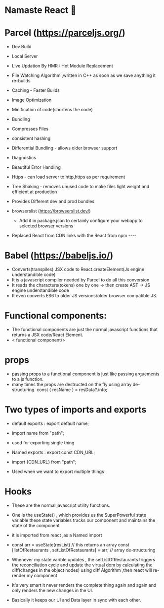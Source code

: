 # Namaste React 🚀

# Parcel (https://parceljs.org/)

- Dev Build
- Local Server
- Live Updation By HMR : Hot Module Replacement
- File Watching Algorithm ,written in C++
  as soon as we save anything it re-builds
- Caching - Faster Builds
- Image Optimization
- Minification of code(shortens the code)
- Bundling
- Compresses Files
- consistent hashing
- Differential Bundling - allows older browser support
- Diagnostics
- Beautiful Error Handling
- Https - can load server to http,https as per requirement
- Tree Shaking - removes unused code to make files light weight and efficient at production
- Provides Different dev and prod bundles

- browserslist (https://browserslist.dev/)

  - Add it in package.json to certainly configure your webapp to selected browser versions

- Replaced React from CDN links with the React from npm ----

# Babel (https://babeljs.io/)

- Converts(transpiles) JSX code to React.createElement(Js engine understandible code)
- It is a javascript compiler needed by Parcel to do all this conversion
- It reads the characters(tokens) one by one -> then create AST -> JS engine understandible code
- It even converts ES6 to older JS versions/older browser compatible JS.

# Functional components:

- The functional components are just the normal javascript functions that returns a JSX code/React Element.
- < functional component/>

# props

- passing props to a functional component is just like passing arguements to a js function.
- many times the props are destructed on the fly using array de-structuring.
  const { resName } = resData?.info;

# Two types of imports and exports

- default exports : export default name;
- import name from "path";
- used for exporting single thing

- Named exports : export const CDN_URL;
- import {CDN_URL} from "path";
- Used when we want to export multiple things

# Hooks

- These are the normal javascript utility functions.

- One is the useState() , which provides us the SuperPowerful state variable
  these state variables tracks our component and maintains the state of the component

- it is imported from react ,as a Named import
- const arr = useState(resList) // this returns an array
  const [listOfRestaurants , setListOfRestaurants] = arr; // array de-structuring
- Whenever my state varible updates , the setListOfRestaurants triggers the reconciliation cycle and update the virtual dom by calculating the diff(changes in the object nodes) using diff Algorithm ,then react will re-render my component

- It's very smart it never renders the complete thing again and again and only renders the new changes in the UI.

- Basically it keeps our UI and Data layer in sync with each other.
